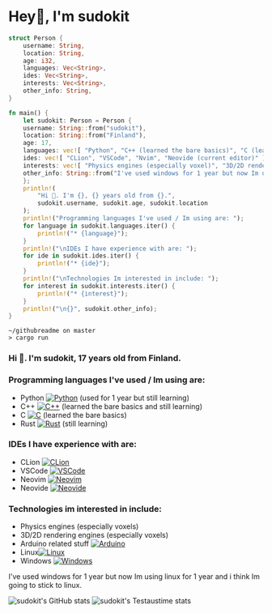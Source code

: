 # Hey👋, I'm sudokit

```rust
struct Person {
    username: String,
    location: String,
    age: i32,
    languages: Vec<String>,
    ides: Vec<String>,
    interests: Vec<String>,
    other_info: String,
}

fn main() {
    let sudokit: Person = Person {
	username: String::from("sudokit"),
	location: String::from("Finland"),
	age: 17,
	languages: vec![ "Python", "C++ (learned the bare basics)", "C (learned the bare basics)", "Rust (still learning)" ].iter().map(|&s| s.into()).collect(),
	ides: vec![ "CLion", "VSCode", "Nvim", "Neovide (current editor)" ].iter().map(|&s| s.into()).collect(),
	interests: vec![ "Physics engines (especially voxel)", "3D/2D rendering engines (especially voxel)", "Arduino related stuff", "Linux", "Windows" ].iter().map(|&s| s.into()).collect(),
	other_info: String::from("I've used windows for 1 year but now Im using linux for 1 year and i think Im going to stick to using linux."),
    };
    println!(
        "Hi 👋. I'm {}, {} years old from {}.",
        sudokit.username, sudokit.age, sudokit.location
    );
    println!("Programming languages I've used / Im using are: ");
    for language in sudokit.languages.iter() {
        println!("* {language}");
    }
    println!("\nIDEs I have experience with are: ");
    for ide in sudokit.ides.iter() {
        println!("* {ide}");
    }
    println!("\nTechnologies Im interested in include: ");
    for interest in sudokit.interests.iter() {
        println!("* {interest}");
    }
    println!("\n{}", sudokit.other_info);
}

```
```
~/githubreadme on master 
> cargo run
```

### Hi 👋. I'm sudokit, 17 years old from Finland. <br>
### Programming languages I've used / Im using are:
* Python [![Python](https://img.shields.io/badge/Python-yellow?style=flat-square&logo=Python)](https://www.python.org/) (used for 1 year but still learning)
* C++ [![C++](https://img.shields.io/badge/C++-blue?style=flat-square&logo=C++)](https://isocpp.org/) (learned the bare basics and still learning)
* C [![C](https://img.shields.io/badge/C-gray?style=flat-square&logo=C)](https://en.wikipedia.org/wiki/C_(programming_language)) (learned the bare basics)
* Rust [![Rust](https://img.shields.io/badge/Rust-red?style=flat-square&logo=rust)](https://www.rust-lang.org/) (still learning)

### IDEs I have experience with are: 
* CLion [![CLion](https://img.shields.io/badge/CLion-aqua?style=flat-square&logo=JetBrains)](https://www.jetbrains.com/clion/)
* VSCode [![VSCode](https://img.shields.io/badge/VSCode-blue?style=flat-square&logo=Microsoft)](https://code.visualstudio.com/)
* Neovim [![Neovim](https://img.shields.io/badge/Neovim-brightgreen?style=flat-square&logo=Neovim)](https://neovim.io/)
* Neovide [![Neovide](https://img.shields.io/badge/Neovide-brightgreen?style=flat-square&logo=Neovim)](https://neovide.dev/)

### Technologies im interested in include: 
* Physics engines (especially voxels)
* 3D/2D rendering engines (especially voxels)
* Arduino related stuff [![Arduino](https://img.shields.io/badge/Arduino-blue?style=flat-square&logo=Arduino)](https://www.arduino.cc/)
* Linux[![Linux](https://img.shields.io/badge/Linux-black?style=flat-square&logo=Linux)](https://www.linux.org/)
* Windows [![Windows](https://img.shields.io/badge/Windows-blue?style=flat-square&logo=Windows)](https://www.microsoft.com/en-us/windows) 

I've used windows for 1 year but now Im using linux for 1 year and i think Im going to stick to linux.


![sudokit's GitHub stats](https://github-readme-stats.vercel.app/api?username=sudokit&show_icons=true&theme=tokyonight)
![sudokit's Testaustime stats](https://github-readme-testaustime.vercel.app/api/testaustime?username=sudokit&show_icons=true&range=5&langs_count=5&theme=tokyonight)
